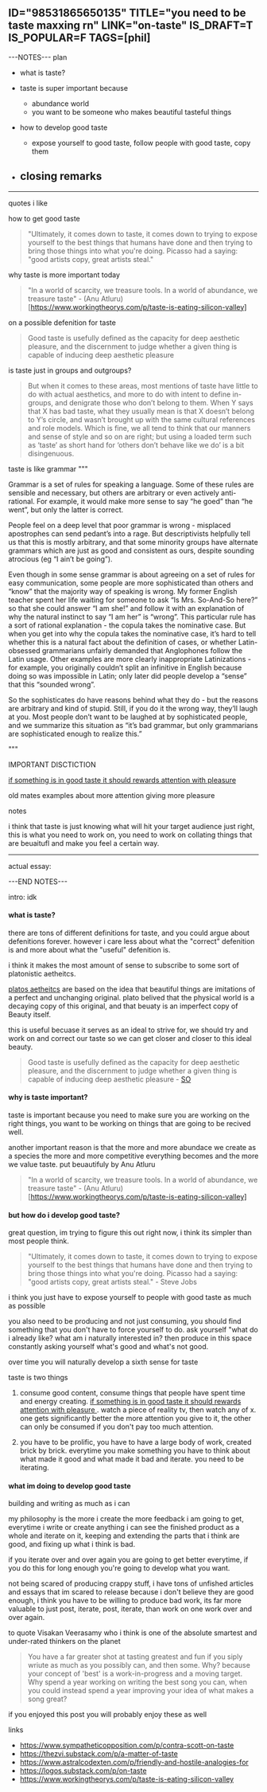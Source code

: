 ID="98531865650135"
TITLE="you need to be taste maxxing rn"
LINK="on-taste"
IS_DRAFT=T
IS_POPULAR=F
TAGS=[phil]
----------

---NOTES---
plan

- what is taste?

- taste is super important because
    - abundance world
    - you want to be someone who makes beautiful tasteful things


- how to develop good taste
    - expose yourself to good taste, follow people with good taste, copy them

- closing remarks
    -

------

quotes i like

how to get good taste

> "Ultimately, it comes down to taste, it comes down to trying to expose yourself to the best things that humans have done and then trying to bring those things into what you're doing. Picasso had a saying: "good artists copy, great artists steal."

why taste is more important today

> "In a world of scarcity, we treasure tools. In a world of abundance, we treasure taste"  - (Anu Atluru)[https://www.workingtheorys.com/p/taste-is-eating-silicon-valley]

on a possible defenition for taste

> Good taste is usefully defined as the capacity for deep aesthetic pleasure, and the discernment to judge whether a given thing is capable of inducing deep aesthetic pleasure

is taste just in groups and outgroups?

> But when it comes to these areas, most mentions of taste have little to do with actual aesthetics, and more to do with intent to define in-groups, and denigrate those who don’t belong to them. When Y says that X has bad taste, what they usually mean is that X doesn’t belong to Y’s circle, and wasn’t brought up with the same cultural references and role models. Which is fine, we all tend to think that our manners and sense of style and so on are right; but using a loaded term such as ‘taste’ as short hand for ‘others don’t behave like we do’ is a bit disingenuous.

taste is like grammar
"""

Grammar is a set of rules for speaking a language. Some of these rules are sensible and necessary, but others are arbitrary or even actively anti-rational. For example, it would make more sense to say “he goed” than “he went”, but only the latter is correct.

People feel on a deep level that poor grammar is wrong - misplaced apostrophes can send pedant’s into a rage. But descriptivists helpfully tell us that this is mostly arbitrary, and that some minority groups have alternate grammars which are just as good and consistent as ours, despite sounding atrocious (eg “I ain’t be going”).

Even though in some sense grammar is about agreeing on a set of rules for easy communication, some people are more sophisticated than others and “know” that the majority way of speaking is wrong. My former English teacher spent her life waiting for someone to ask “Is Mrs. So-And-So here?” so that she could answer “I am she!” and follow it with an explanation of why the natural instinct to say “I am her” is “wrong”. This particular rule has a sort of rational explanation - the copula takes the nominative case. But when you get into why the copula takes the nominative case, it’s hard to tell whether this is a natural fact about the definition of cases, or whether Latin-obsessed grammarians unfairly demanded that Anglophones follow the Latin usage. Other examples are more clearly inappropriate Latinizations - for example, you originally couldn’t split an infinitive in English because doing so was impossible in Latin; only later did people develop a “sense” that this “sounded wrong”.

So the sophisticates do have reasons behind what they do - but the reasons are arbitrary and kind of stupid. Still, if you do it the wrong way, they’ll laugh at you. Most people don’t want to be laughed at by sophisticated people, and we summarize this situation as “it’s bad grammar, but only grammarians are sophisticated enough to realize this.”

"""

IMPORTANT DISCTICTION


<u> if something is in good taste it should rewards attention with pleasure </u>

old mates examples about more attention giving more pleasure


notes

i think that taste is just knowing what will hit your target audience just right, this is what you need to work on, you need to work on collating things that are beuaitufl and make you feel a certain way.


---


actual essay:

---END NOTES---

intro: idk

#### what is taste?

there are tons of different definitions for taste, and you could argue about defenitions forever. however i care less about what the "correct" defenition is and more about what the "useful" defenition is.

i think it makes the most amount of sense to subscribe to some sort of platonistic aetheitcs.

[platos aetheitcs](https://plato.stanford.edu/entries/plato-aesthetics/) are based on the idea that beautiful things are imitations of a perfect and unchanging original. plato belived that the physical world is a decaying copy of this original, and that beuaty is an imperfect copy of Beauty itself.

this is useful becuase it serves as an ideal to strive for, we should try and work on and correct our taste so we can get closer and closer to this ideal beauty.

> Good taste is usefully defined as the capacity for deep aesthetic pleasure, and the discernment to judge whether a given thing is capable of inducing deep aesthetic pleasure - [SO](https://www.sympatheticopposition.com/p/contra-scott-on-taste)

#### why is taste important?

taste is important because you need to make sure you are working on the right things, you want to be working on things that are going to be recived well.

another important reason is that the more and more abundace we create as a species the more and more competitive everything becomes and the more we value taste. put beuautifuly by Anu Atluru

> "In a world of scarcity, we treasure tools. In a world of abundance, we treasure taste"  - (Anu Atluru)[https://www.workingtheorys.com/p/taste-is-eating-silicon-valley]

#### but how do i develop good taste?


great question, im trying to figure this out right now, i think its simpler than most people think.

> "Ultimately, it comes down to taste, it comes down to trying to expose yourself to the best things that humans have done and then trying to bring those things into what you're doing. Picasso had a saying: "good artists copy, great artists steal." - Steve Jobs

i think you just have to expose yourself to people with good taste as much as possible

you also need to be producing and not just consuming, you should find something that you don't have to force yourself to do. ask yourself "what do i already like? what am i naturally interested in? then produce in this space constantly asking yourself what's good and what's not good.

over time you will naturally develop a sixth sense for taste

taste is two things

1. consume good content, consume things that people have spent time and energy creating. <u> if something is in good taste it should rewards attention with pleasure </u>. watch a piece of reality tv, then watch any of x. one gets significantly better the more attention you give to it, the other can only be consumed if you don't pay too much attention.

2. you have to be prolific, you have to have a large body of work, created brick by brick. everytime you make something you have to think about what made it good and what made it bad and iterate. you need to be iterating.

#### what im doing to develop good taste

building and writing as much as i can

my philosophy is the more i create the more feedback i am going to get, everytime i write or create anything i can see the finished product as a whole and iterate on it, keeping and extending the parts that i think are good, and fixing up what i think is bad.

if you iterate over and over again you are going to get better everytime, if you do this for long enough you're going to develop what you want.

not being scared of producing crappy stuff, i have tons of unfished articles and essays that im scared to release because i don't believe they are good enough, i think you have to be willing to produce bad work, its far more valuable to just post, iterate, post, iterate, than work on one work over and over again.

to quote Visakan Veerasamy who i think is one of the absolute smartest and under-rated thinkers on the planet


> You have a far greater shot at tasting greatest and fun if you siply wriute as much as you possibly can, and then some. Why? because your concept of 'best' is a work-in-progress and a moving target. Why spend a year working on writing the best song you can, when you could instead spend a year improving your idea of what makes a song great?



if you enjoyed this post you will probably enjoy these as well

links

- https://www.sympatheticopposition.com/p/contra-scott-on-taste
- https://thezvi.substack.com/p/a-matter-of-taste
- https://www.astralcodexten.com/p/friendly-and-hostile-analogies-for
- https://logos.substack.com/p/on-taste
- https://www.workingtheorys.com/p/taste-is-eating-silicon-valley
